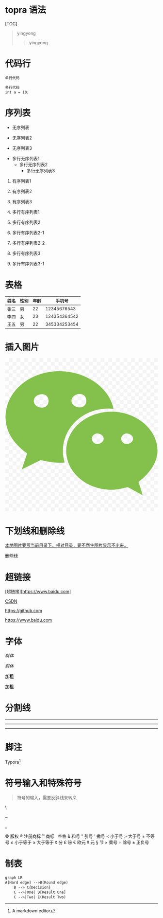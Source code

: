 # topra 语法

[TOC]



> yingyong
>
> > yingyong

# 代码行

`单行代码`

```
多行代码
int a = 10;
```
# 序列表

* 无序列表

+ 无序列表2

- 无序列表3

* 多行无序列表1
  * 多行无序列表2
    * 多行无序列表3


1. 有序列表1
2. 有序列表2
3. 有序列表3


4. 多行有序列表1
5. 多行有序列表2
  1. 多行有序列表2-1
  2. 多行有序列表2-2
6. 多行有序列表3
  1. 多行有序列表3-1


# 表格

| 姓名 | 性别 | 年龄 | 手机号      |
| ---- | ---- | ---- | ----------- |
| 张三 | 男   | 22   | 12345676543 |
| 李四 | 女   | 23   | 124354364542 |
| 王五 | 男 | 22 | 345334253454 |
# 插入图片

![wx](images/wx.jpg)

# 下划线和删除线

<u>本地图片要写当前目录下，相对目录，要不然生图片显示不出来。</u>

~~删除线~~

# 超链接

[超链接][https://www.baidu.com]

[CSDN][CSDN网址]

[CSDN网址]:https://www.csdn.net

<https://github.com>

https://www.baidu.com

# 字体

*斜体*

_斜体_

**加粗**

__加粗__

# 分割线

***

---

___

# 脚注

Typora[^1]

# 符号输入和特殊符号

> 符号的输入，需要反斜线来转义

\\

\~

\_

&copy;      版权 
&reg;       注册商标 
&trade;     商标 
&nbsp;      空格 
&amp;       和号 
&quot;      引号 
&apos;      撇号 
&lt;        小于号 
&gt;        大于号 
&ne;        不等号 
&le;        小于等于 
&ge;        大于等于 
&cent;      分 
&pound;     磅 
&euro;      欧元 
&yen;       元 
&sect;      节 
&times;     乘号 
&divide;    除号 
&plusmn;    正负号

# 制表

```mermaid
graph LR
A[Hard edge] -->B(Round edge)
	B --> C{Decision} 
	C -->|One| D[Result One]
	C -->|Two| E(Result Two)

```

[^1]: A markdown editor

